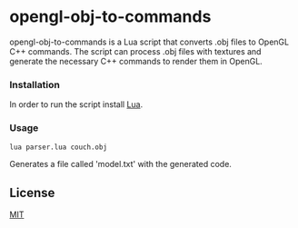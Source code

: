 # opengl-obj-to-commands

opengl-obj-to-commands is a Lua script that converts .obj files to OpenGL C++ commands. The script can process .obj files with textures and generate the necessary C++ commands to render them in OpenGL.

### Installation

In order to run the script install [Lua](https://www.lua.org/download.html).

### Usage


```python
lua parser.lua couch.obj
```
Generates a file called 'model.txt' with the generated code.



## License

[MIT](https://choosealicense.com/licenses/mit/)